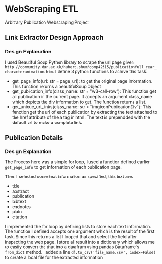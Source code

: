 # WebScraping ETL

Arbitrary Publication Webscraping Project

## Link Extractor Design Approach

### Design Explanation

I used Beautiful Soup Python library to scrape the url page given `http://community.dur.ac.uk/hubert.shum/comp42315/publicationfull_year_characteranimation.htm`. I define 3 python functions to achive this task.
- get_page_info(url: str = page_url): to get the original page information. This function returns a beautifulSoup Object
- get_publication_info(class_name: str = "w3-cell-row"): This function get all publication in the current page. It accepts an argument class_name which depicts the div information to get. The function returns a list.
- get_unique_url_links(class_name: str = "ImgIconPublicationDiv"): This function get the url of each publication by extracting the text attached to the href attribute of the a tag in html. The text is prependded with the default url to make a complete link.

## Publication Details

### Design Explanation

The Process here was a simple for loop, I used a function defined earlier `get_page_info` to get information of each publication page.

Then I selected some text information as specified, this text are:
- title
- abstract
- publication
- bibtext
- endnotes
- plain
- citation

I implemented the for loop by defining lists to store each text information. The function I defined accepts one argument which is the result of the first task. Since this returns a list I looped that and select the field after inspecting the web page. I store all result into a dictionary which allows me to easily convert the that into a datafram using pandas Dataframe's `from_dict` method. I added a line `df.to_csv('file_name.csv', index=False)` to create a local file for the extracted information.
